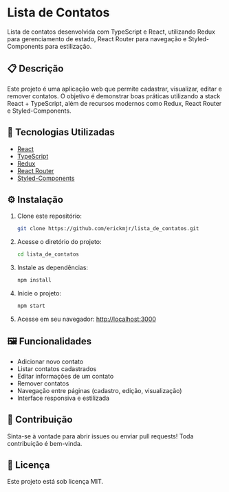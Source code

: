 # Lista de Contatos

Lista de contatos desenvolvida com TypeScript e React, utilizando Redux para gerenciamento de estado, React Router para navegação e Styled-Components para estilização.

## 📋 Descrição

Este projeto é uma aplicação web que permite cadastrar, visualizar, editar e remover contatos. O objetivo é demonstrar boas práticas utilizando a stack React + TypeScript, além de recursos modernos como Redux, React Router e Styled-Components.

## 🚀 Tecnologias Utilizadas

- [React](https://reactjs.org/)
- [TypeScript](https://www.typescriptlang.org/)
- [Redux](https://redux.js.org/)
- [React Router](https://reactrouter.com/)
- [Styled-Components](https://styled-components.com/)

## ⚙️ Instalação

1. Clone este repositório:
   ```bash
   git clone https://github.com/erickmjr/lista_de_contatos.git
   ```
2. Acesse o diretório do projeto:
   ```bash
   cd lista_de_contatos
   ```
3. Instale as dependências:
   ```bash
   npm install
   ```
4. Inicie o projeto:
   ```bash
   npm start
   ```
5. Acesse em seu navegador: [http://localhost:3000](http://localhost:3000)

## 🖼️ Funcionalidades

- Adicionar novo contato
- Listar contatos cadastrados
- Editar informações de um contato
- Remover contatos
- Navegação entre páginas (cadastro, edição, visualização)
- Interface responsiva e estilizada

## 🎯 Contribuição

Sinta-se à vontade para abrir issues ou enviar pull requests! Toda contribuição é bem-vinda.

## 📝 Licença

Este projeto está sob licença MIT.
